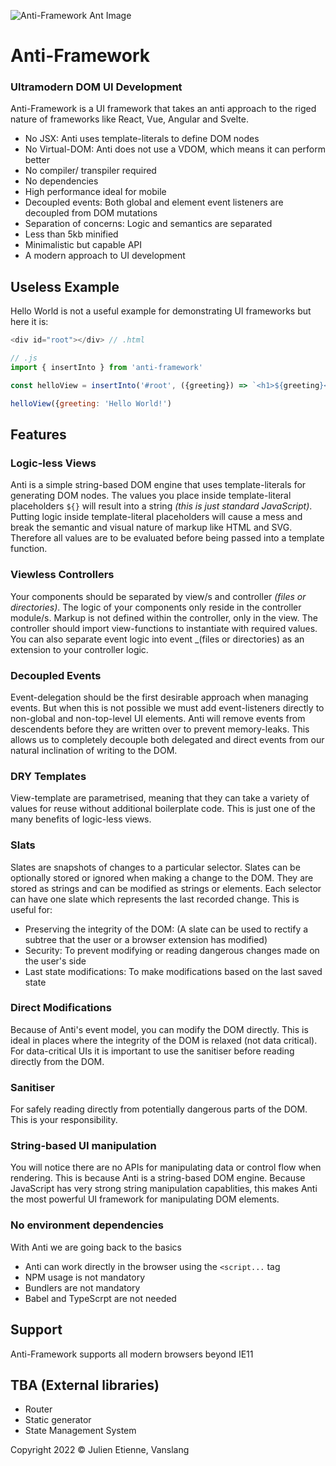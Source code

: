 ![Anti-Framework Ant Image](https://raw.githubusercontent.com/julienetie/anti-framework/main/anti-framework.webp?token=GHSAT0AAAAAABS5JG5XH3FGRCVYWPYM2C2UYTZP4HA)
# Anti-Framework

### Ultramodern DOM UI Development

Anti-Framework is a UI framework that takes an anti approach to the riged nature of frameworks like React, Vue, Angular and Svelte.

- No JSX:         Anti uses template-literals to define DOM nodes
- No Virtual-DOM: Anti does not use a VDOM, which means it can perform better
- No compiler/ transpiler required 
- No dependencies
- High performance ideal for mobile
- Decoupled events: Both global and element event listeners are decoupled from DOM mutations 
- Separation of concerns: Logic and semantics are separated
- Less than 5kb minified
- Minimalistic but capable API
- A modern approach to UI development

## Useless Example
Hello World is not a useful example for demonstrating UI frameworks but here it is:
```javascript
<div id="root"></div> // .html

// .js
import { insertInto } from 'anti-framework'

const helloView = insertInto('#root', ({greeting}) => `<h1>${greeting}</h1>`)

helloView({greeting: 'Hello World!')
```
## Features 

### Logic-less Views
Anti is a simple string-based DOM engine that uses template-literals for generating DOM nodes. The values you place inside template-literal placeholders `${}` will result into a string _(this is just standard JavaScript)_. Putting logic inside template-literal placeholders will cause a mess and break the semantic and visual nature of markup like HTML and SVG. Therefore all values are to be evaluated before being passed into a template function.

### Viewless Controllers
Your components should be separated by view/s and controller _(files or directories)_. The logic of your components only reside in the controller module/s. Markup is not defined within the controller, only in the view. The controller should import view-functions to instantiate with required values.
You can also separate event logic into event _(files or directories) as an extension to your controller logic.

### Decoupled Events 
Event-delegation should be the first desirable approach when managing events. But when this is not possible we must add event-listeners directly to non-global and non-top-level UI elements. Anti will remove events from descendents before they are written over to prevent memory-leaks. This allows us to completely decouple both delegated and direct events from our natural inclination of writing to the DOM.

### DRY Templates
View-template are parametrised, meaning that they can take a variety of values for reuse without additional boilerplate code.
This is just one of the many benefits of logic-less views.

### Slats
Slates are snapshots of changes to a particular selector. Slates can be optionally stored or ignored when making a change to the DOM.
They are stored as strings and can be modified as strings or elements. Each selector can have one slate which represents the last recorded change. 
This is useful for:
- Preserving the integrity of the DOM: (A slate can be used to rectify a subtree that the user or a browser extension has modified) 
- Security: To prevent modifying or reading dangerous changes made on the user's side
- Last state modifications: To make modifications based on the last saved state

### Direct Modifications
Because of Anti's event model, you can modify the DOM directly. This is ideal in places where the integrity of the DOM is relaxed (not data critical).
For data-critical UIs it is important to use the sanitiser before reading directly from the DOM.

### Sanitiser
For safely reading directly from potentially dangerous parts of the DOM. This is your responsibility.

### String-based UI manipulation
You will notice there are no APIs for manipulating data or control flow when rendering. This is because Anti is a string-based DOM engine.
Because JavaScript has very strong string manipulation capablities, this makes Anti the most powerful UI framework for manipulating DOM elements.

### No environment dependencies
With Anti we are going back to the basics
- Anti can work directly in the browser using the `<script...` tag
- NPM usage is not mandatory
- Bundlers are not mandatory
- Babel and TypeScrpt are not needed 

## Support
Anti-Framework supports all modern browsers beyond IE11

## TBA (External libraries) 
- Router
- Static generator
- State Management System

Copyright 2022 © Julien Etienne, Vanslang 
